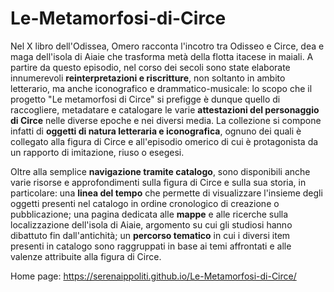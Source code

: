# Le-Metamorfosi-di-Circe

Nel X libro dell'Odissea, Omero racconta l'incotro tra Odisseo e Circe, dea e maga dell'isola di Aiaie che trasforma metà della flotta itacese in maiali. A partire da questo episodio, nel corso dei secoli sono state elaborate innumerevoli <strong>reinterpretazioni e riscritture</strong>, non soltanto in ambito letterario, ma anche iconografico e drammatico-musicale: lo scopo che il progetto "Le metamorfosi di Circe" si prefigge è dunque quello di raccogliere, metadatare e catalogare le varie <strong>attestazioni del personaggio di Circe</strong> nelle diverse epoche e nei diversi media. La collezione si compone infatti di <strong>oggetti di natura letteraria e iconografica</strong>, ognuno dei quali è collegato alla figura di Circe e all'episodio omerico di cui è protagonista da un rapporto di imitazione, riuso o esegesi.<br/>

Oltre alla semplice <strong>navigazione tramite catalogo</strong>, sono disponibili anche varie risorse e approfondimenti sulla figura di Circe e sulla sua storia, in particolare: una <strong>linea del tempo</strong> che permette di visualizzare l'insieme degli oggetti presenti nel catalogo in ordine cronologico di creazione o pubblicazione; una pagina dedicata alle <strong>mappe</strong> e alle ricerche sulla localizzazione dell'isola di Aiaie, argomento su cui gli studiosi hanno dibattuto fin dall'antichità; un <strong>percorso tematico</strong> in cui i diversi item presenti in catalogo sono raggruppati in base ai temi affrontati e alle valenze attribuite alla figura di Circe.

Home page: https://serenaippoliti.github.io/Le-Metamorfosi-di-Circe/
